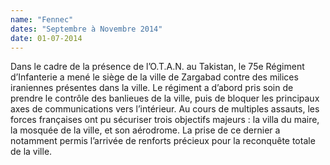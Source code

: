 ```yaml
---
name: "Fennec"
dates: "Septembre à Novembre 2014"
date: 01-07-2014
---
```

Dans le cadre de la présence de l’O.T.A.N. au Takistan, le 75e Régiment d’Infanterie a mené le siège de la ville de Zargabad contre des milices iraniennes présentes dans la ville. Le régiment a d’abord pris soin de prendre le contrôle des banlieues de la ville, puis de bloquer les principaux axes de communications vers l’intérieur. Au cours de multiples assauts, les forces françaises ont pu sécuriser trois objectifs majeurs : la villa du maire, la mosquée de la ville, et son aérodrome. La prise de ce dernier a notamment permis l’arrivée de renforts précieux pour la reconquête totale de la ville.
